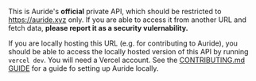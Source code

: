 This is Auride's **official** private API, which should be restricted to https://auride.xyz only. If you are able to access it from another URL and fetch data, **please report it as a security vulernability.** 

If you are locally hosting this URL (e.g. for contributing to Auride), you should be able to access the locally hosted version of this API by running `vercel dev`. You will need a Vercel account. See the [CONTRIBUTING.md GUIDE](/CONTRIBUTING.md) for a guide fo setting up Auride locally.